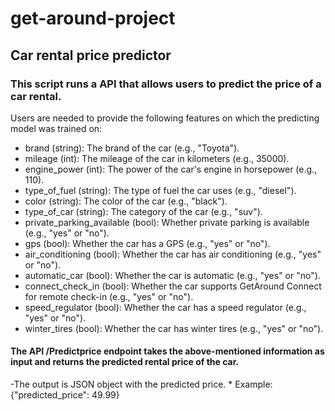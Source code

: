 # get-around-project


## Car rental price predictor

### This script runs a API that allows users to predict the price of a car rental.

Users are needed to provide the following features on which the predicting model was trained on:

* brand (string): The brand of the car (e.g., "Toyota").
* mileage (int): The mileage of the car in kilometers (e.g., 35000).
* engine_power (int): The power of the car's engine in horsepower (e.g., 110).
* type_of_fuel (string): The type of fuel the car uses (e.g., "diesel").
* color (string): The color of the car (e.g., "black").
* type_of_car (string): The category of the car (e.g., "suv").
* private_parking_available (bool): Whether private parking is available (e.g., "yes" or "no").
* gps (bool): Whether the car has a GPS (e.g., "yes" or "no").
* air_conditioning (bool): Whether the car has air conditioning (e.g., "yes" or "no").
* automatic_car (bool): Whether the car is automatic (e.g., "yes" or "no").
* connect_check_in (bool): Whether the car supports GetAround Connect for remote check-in (e.g., "yes" or "no").
* speed_regulator (bool): Whether the car has a speed regulator (e.g., "yes" or "no").
* winter_tires (bool): Whether the car has winter tires (e.g., "yes" or "no").

  
#### The API /Predictprice endpoint takes the above-mentioned information as input and returns the predicted rental price of the car.

  -The output is JSON object with the predicted price.
      * Example: {"predicted_price": 49.99}
